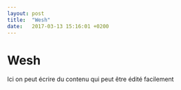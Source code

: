 ```yaml
---
layout: post
title:  "Wesh"
date:   2017-03-13 15:16:01 +0200
---
```


# Wesh

Ici on peut écrire du contenu qui peut être édité facilement